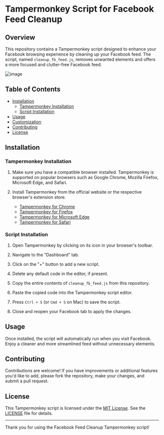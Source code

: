 # Tampermonkey Script for Facebook Feed Cleanup

## Overview

This repository contains a Tampermonkey script designed to enhance your Facebook browsing experience by cleaning up your Facebook feed. The script, named `cleanup_fb_feed.js`, removes unwanted elements and offers a more focused and clutter-free Facebook feed.

![image](https://github.com/Nightgaze/cleanup_fb_feed/assets/10233435/79d9bd26-6d7f-49ab-a09d-988d344aac52)


## Table of Contents

- [Installation](#installation)
  - [Tampermonkey Installation](#tampermonkey-installation)
  - [Script Installation](#script-installation)
- [Usage](#usage)
- [Customization](#customization)
- [Contributing](#contributing)
- [License](#license)

## Installation

### Tampermonkey Installation

1. Make sure you have a compatible browser installed. Tampermonkey is supported on popular browsers such as Google Chrome, Mozilla Firefox, Microsoft Edge, and Safari.

2. Install Tampermonkey from the official website or the respective browser's extension store.

   - [Tampermonkey for Chrome](https://chrome.google.com/webstore/detail/tampermonkey/dhdgffkkebhmkfjojejmpbldmpobfkfo)
   - [Tampermonkey for Firefox](https://addons.mozilla.org/en-US/firefox/addon/tampermonkey/)
   - [Tampermonkey for Microsoft Edge](https://microsoftedge.microsoft.com/addons/detail/tampermonkey/iikmkjmpaadaobahmlepeloendndfphd)
   - [Tampermonkey for Safari](https://apps.apple.com/us/app/tampermonkey/id1482490089)

### Script Installation

1. Open Tampermonkey by clicking on its icon in your browser's toolbar.

2. Navigate to the "Dashboard" tab.

3. Click on the "+" button to add a new script.

4. Delete any default code in the editor, if present.

5. Copy the entire contents of `cleanup_fb_feed.js` from this repository.

6. Paste the copied code into the Tampermonkey script editor.

7. Press `Ctrl + S` (or `Cmd + S` on Mac) to save the script.

8. Close and reopen your Facebook tab to apply the changes.

## Usage

Once installed, the script will automatically run when you visit Facebook. Enjoy a cleaner and more streamlined feed without unnecessary elements.


## Contributing

Contributions are welcome! If you have improvements or additional features you'd like to add, please fork the repository, make your changes, and submit a pull request.

## License

This Tampermonkey script is licensed under the [MIT License](LICENSE). See the [LICENSE](LICENSE) file for details.

---

Thank you for using the Facebook Feed Cleanup Tampermonkey script!
